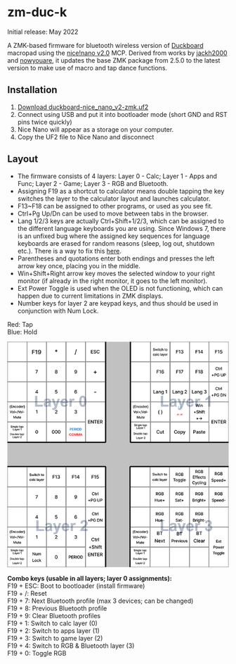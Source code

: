 # zm-duc-k
Initial release: May 2022

A ZMK-based firmware for bluetooth wireless version of [Duckboard](https://doodboard.xyz/products/duckboard) macropad using the [nice!nano v2.0](https://nicekeyboards.com/nice-nano/) MCP. Derived from works by [jackh2000](https://github.com/jackh2000/zmk/tree/main/app/boards/shields/duckboard) and [nowyouare](https://github.com/nowyouare/zmk/releases/tag/v1.0), it updates the base ZMK package from 2.5.0 to the latest version to make use of macro and tap dance functions.

## Installation
1. [Download duckboard-nice_nano_v2-zmk.uf2]([url](https://github.com/butterdori/zmk-config/releases))
2. Connect using USB and put it into bootloader mode (short GND and RST pins twice quickly)
3. Nice Nano will appear as a storage on your computer.
4. Copy the UF2 file to Nice Nano and disconnect

## Layout
- The firmware consists of 4 layers: Layer 0 - Calc; Layer 1 - Apps and Func; Layer 2 - Game; Layer 3 - RGB and Bluetooth.
- Assigning F19 as a shortcut to calculator means double tapping the key switches the layer to the calculator layout and launches calculator. 
- F13~F18 can be assigned to other programs, or used as you see fit. 
- Ctrl+Pg Up/Dn can be used to move between tabs in the browser. 
- Lang 1/2/3 keys are actually Ctrl+Shift+1/2/3, which can be assigned to the different language keyboards you are using. Since Windows 7, there is an unfixed bug where the assigned key sequences for language keyboards are erased for random reasons (sleep, log out, shutdown etc.). There is a way to fix this [here]([url](https://superuser.com/questions/958901/set-shortcuts-to-change-keyboard-layout-in-windows-10)).
- Parentheses and quotations enter both endings and presses the left arrow key once, placing you in the middle. 
- Win+Shift+Right arrow key moves the selected window to your right monitor (if already in the right monitor, it goes to the left monitor). 
- Ext Power Toggle is used when the OLED is not functioning, which can happen due to current limitations in ZMK displays. 
- Number keys for layer 2 are keypad keys, and thus should be used in conjunction with Num Lock.

Red: Tap  
Blue: Hold

![Layers](images/layers.png)

**Combo keys (usable in all layers; layer 0 assignments):**  
F19 + ESC: Boot to bootloader (install firmware)  
F19 + /: Reset  
F19 + 7: Next Bluetooth profile (max 3 devices; can be changed)  
F19 + 8: Previous Bluetooth profile  
F19 + 9: Clear Bluetooth profiles  
F19 + 1: Switch to calc layer (0)  
F19 + 2: Switch to apps layer (1)  
F19 + 3: Switch to game layer (2)  
F19 + 4: Switch to RGB & Bluetooth layer (3)  
F19 + 0: Toggle RGB  
